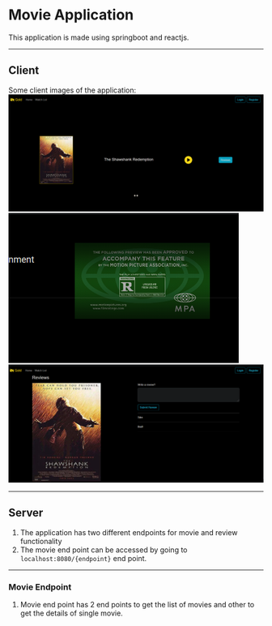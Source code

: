 # Movie Application
This application is made using springboot and reactjs.
***

## Client 
Some client images of the application:
![Home Page](Docs/homepage-ss.png)
![Trailer Page](Docs/trailer-ss.png)
![Review Page](Docs/review-ss.png)
***

## Server
1. The application has two different endpoints for movie and review functionality
2. The movie end point can be accessed by going to `localhost:8080/{endpoint}` end point.
***

### Movie Endpoint
1. Movie end point has 2 end points to get the list of movies and other to get the details of single movie.
